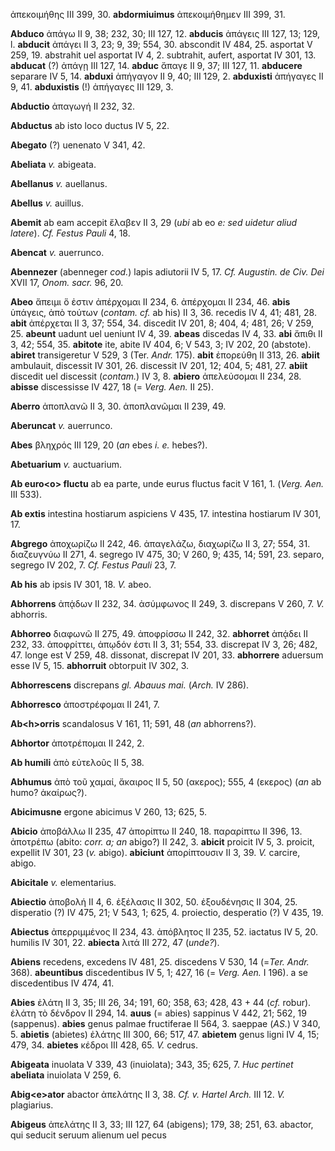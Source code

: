 ἀπεκοιμήθης III 399, 30. **abdormiuimus** ἀπεκοιμήθημεν III 399, 31.

**Abduco** ἀπάγω II 9, 38; 232, 30; III 127, 12. **abducis** ἀπάγεις III
127, 13; 129, l. **abducit** ἀπάγει II 3, 23; 9, 39; 554, 30. abscondit
IV 484, 25. asportat V 259, 19. abstrahit uel asportat IV 4, 2.
subtrahit, aufert, asportat IV 301, 13. **abducat** (?) ἀπάγῃ III 127,
14. **abduc** ἄπαγε II 9, 37; III 127, 11. **abducere** separare IV 5,
14. **abduxi** ἀπήγαγον II 9, 40; III 129, 2. **abduxisti** ἀπήγαγες II
9, 41. **abduxistis** (!) ἀπήγαγες III 129, 3.

**Abductio** ἀπαγωγή II 232, 32.

**Abductus** ab isto loco ductus IV 5, 22.

**Abegato** (?) uenenato V 341, 42.

**Abeliata** *v.* abigeata.

**Abellanus** *v.* auellanus.

**Abellus** *v.* auillus.

**Abemit** ab eam accepit ἔλαβεν II 3, 29 (*ubi* ab eo *e: sed uidetur
aliud latere*). *Cf. Festus Pauli* 4, 18.

**Abencat** *v.* auerrunco.

**Abennezer** (abenneger *cod.*) lapis adiutorii IV 5, 17. *Cf.
Augustin. de Civ. Dei* XVII 17, *Onom. sacr.* 96, 20.

**Abeo** ἄπειμι ὅ ἐστιν ἀπέρχομαι II 234, 6. ἀπέρχομαι II 234, 46.
**abis** ὑπάγεις, ἀπὸ τούτων (*contam. cf.* ab his) II 3, 36. recedis IV
4, 41; 481, 28. **abit** ἀπέρχεται II 3, 37; 554, 34. discedit IV 201,
8; 404, 4; 481, 26; V 259, 25. **abeunt** uadunt uel ueniunt IV 4, 39.
**abeas** discedas IV 4, 33. **abi** ἄπιθι II 3, 42; 554, 35.
**abitote** ite, abite IV 404, 6; V 543, 3; IV 202, 20 (abstote).
**abiret** transigeretur V 529, 3 (Ter. *Andr.* 175). **abit** ἐπορεύθη
II 313, 26. **abiit** ambulauit, discessit IV 301, 26. discessit IV 201,
12; 404, 5; 481, 27. **abiit** discedit uel discessit (*contam.*) IV 3,
8. **abiero** ἀπελεὐσομαι II 234, 28. **abisse** discessisse IV 427, 18
(= *Verg. Aen.* II 25).

**Aberro** ἀποπλανῶ II 3, 30. ἀποπλανῶμαι II 239, 49.

**Aberuncat** *v.* auerrunco.

**Abes** βληχρός III 129, 20 (*an* ebes *i. e.* hebes?).

**Abetuarium** *v.* auctuarium.

**Ab euro\<o\> fluctu** ab ea parte, unde eurus fluctus facit V 161, 1.
(*Verg. Aen.* III 533).

**Ab extis** intestina hostiarum aspiciens V 435, 17. intestina
hostiarum IV 301, 17.

**Abgrego** ἀποχωρίζω II 242, 46. ἀπαγελάζω, διαχωρίζω II 3, 27; 554,
31. διαζευγνύω II 271, 4. segrego IV 475, 30; V 260, 9; 435, 14; 591,
23. separo, segrego IV 202, 7. *Cf. Festus Pauli* 23, 7.

**Ab his** ab ipsis IV 301, 18. *V.* abeo.

**Abhorrens** ἀπᾴδων II 232, 34. ἀσύμφωνος II 249, 3. discrepans V 260,
7. *V.* abhorris.

**Abhorreo** διαφωνῶ II 275, 49. ἀποφρίσσω II 242, 32. **abhorret**
ἀπᾴδει II 232, 33. ἀποφρίττει, ἀπῳδόν έστι II 3, 31; 554, 33. discrepat
IV 3, 26; 482, 47. longe est V 259, 48. dissonat, discrepat IV 201, 33.
**abhorrere** aduersum esse IV 5, 15. **abhorruit** obtorpuit IV 302, 3.

**Abhorrescens** discrepans *gl. Abauus mai.* (*Arch.* IV 286).

**Abhorresco** ἀποστρέφομαι II 241, 7.

**Ab\<h\>orris** scandalosus V 161, 11; 591, 48 (*an* abhorrens?).

**Abhortor** ἀποτρέπομαι II 242, 2.

**Ab humili** ἀπὸ εὐτελοῦς II 5, 38.

**Abhumus** ἀπὸ τοῦ χαμαί, ἄκαιρος II 5, 50 (ακερος); 555, 4 (εκερος)
(*an* ab humo? ἀκαίρως?).

**Abicimusne** ergone abicimus V 260, 13; 625, 5.

**Abicio** ἀποβάλλω II 235, 47 ἀπορίπτω II 240, 18. παραρίπτω II 396,
13. ἀποτρέπω (abito: *corr. a; an* abigo?) II 242, 3. **abicit** proicit
IV 5, 3. proicit, expellit IV 301, 23 (*v.* abigo). **abiciunt**
ἀπορίπτουσιν II 3, 39. *V.* carcire, abigo.

**Abicitale** *v.* elementarius.

**Abiectio** ἀποβολή II 4, 6. ἐξέλασις II 302, 50. ἐξουδένησις II 304,
25. disperatio (?) IV 475, 21; V 543, 1; 625, 4. proiectio, desperatio
(?) V 435, 19.

**Abiectus** ἀπερριμμένος II 234, 43. ἀπόβλητος II 235, 52. iactatus IV
5, 20. humilis IV 301, 22. **abiecta** λιτά III 272, 47 (*unde?*).

**Abiens** recedens, excedens IV 481, 25. discedens V 530, 14 (=*Ter.*
*Andr.* 368). **abeuntibus** discedentibus IV 5, 1; 427, 16 (= *Verg.*
*Aen.* I 196). a se discedentibus IV 474, 41.

**Abies** ἐλάτη II 3, 35; III 26, 34; 191, 60; 358, 63; 428, 43 + 44
(*cf.* robur). ἐλάτη τὸ δένδρον II 294, 14. **auus** (= abies) sappinus
V 442, 21; 562, 19 (sappenus). **abies** genus palmae fructiferae II 564,
3. saeppae (*AS.*) V 340, 5. **abietis** (abietes) ἐλάτης III 300, 66;
517, 47. **abietem** genus ligni IV 4, 15; 479, 34. **abietes** κέδροι
III 428, 65. *V.* cedrus.

**Abigeata** inuolata V 339, 43 (inuiolata); 343, 35; 625, 7. *Huc
pertinet* **abeliata** inuiolata V 259, 6.

**Abig\<e\>ator** abactor ἀπελάτης II 3, 38. *Cf. v. Hartel Arch.* III
12. *V.* plagiarius.

**Abigeus** ἀπελάτης II 3, 33; III 127, 64 (abigens); 179, 38; 251, 63.
abactor, qui seducit seruum alienum uel pecus
